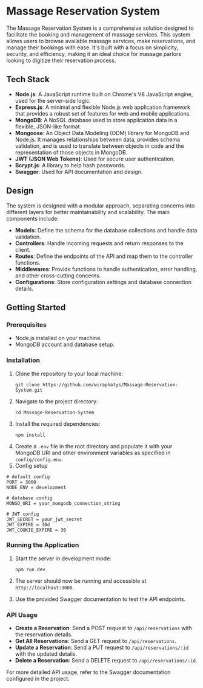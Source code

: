 # Massage Reservation System

The Massage Reservation System is a comprehensive solution designed to facilitate the booking and management of massage services. This system allows users to browse available massage services, make reservations, and manage their bookings with ease. It's built with a focus on simplicity, security, and efficiency, making it an ideal choice for massage parlors looking to digitize their reservation process.

## Tech Stack

- **Node.js**: A JavaScript runtime built on Chrome's V8 JavaScript engine, used for the server-side logic.
- **Express.js**: A minimal and flexible Node.js web application framework that provides a robust set of features for web and mobile applications.
- **MongoDB**: A NoSQL database used to store application data in a flexible, JSON-like format.
- **Mongoose**: An Object Data Modeling (ODM) library for MongoDB and Node.js. It manages relationships between data, provides schema validation, and is used to translate between objects in code and the representation of those objects in MongoDB.
- **JWT (JSON Web Tokens)**: Used for secure user authentication.
- **Bcrypt.js**: A library to help hash passwords.
- **Swagger**: Used for API documentation and design.

## Design

The system is designed with a modular approach, separating concerns into different layers for better maintainability and scalability. The main components include:

- **Models**: Define the schema for the database collections and handle data validation.
- **Controllers**: Handle incoming requests and return responses to the client.
- **Routes**: Define the endpoints of the API and map them to the controller functions.
- **Middlewares**: Provide functions to handle authentication, error handling, and other cross-cutting concerns.
- **Configurations**: Store configuration settings and database connection details.

## Getting Started

### Prerequisites

- Node.js installed on your machine.
- MongoDB account and database setup.

### Installation

1. Clone the repository to your local machine:
   ```
   git clone https://github.com/wiraphatys/Massage-Reservation-System.git
   ```
2. Navigate to the project directory:
   ```
   cd Massage-Reservation-System
   ```
3. Install the required dependencies:
   ```
   npm install
   ```
4. Create a `.env` file in the root directory and populate it with your MongoDB URI and other environment variables as specified in `config/config.env`.
5. Config setup
```
# default config
PORT = 3000
NODE_ENV = development

# database config
MONGO_URI = your_mongodb_connection_string

# JWT config
JWT_SECRET = your_jwt_secret
JWT_EXPIRE = 30d
JWT_COOKIE_EXPIRE = 30
```


### Running the Application

1. Start the server in development mode:
   ```
   npm run dev
   ```
2. The server should now be running and accessible at `http://localhost:3000`.

3. Use the provided Swagger documentation to test the API endpoints.

### API Usage

- **Create a Reservation**: Send a POST request to `/api/reservations` with the reservation details.
- **Get All Reservations**: Send a GET request to `/api/reservations`.
- **Update a Reservation**: Send a PUT request to `/api/reservations/:id` with the updated details.
- **Delete a Reservation**: Send a DELETE request to `/api/reservations/:id`.

For more detailed API usage, refer to the Swagger documentation configured in the project.